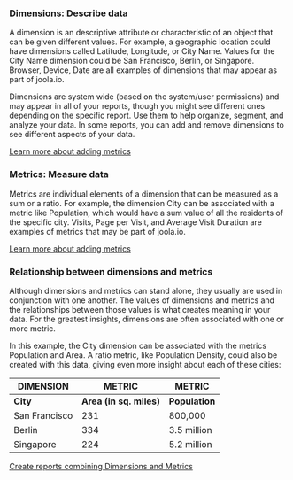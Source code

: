 ### Dimensions: Describe data
A dimension is an descriptive attribute or characteristic of an object that can be given different values. 
For example, a geographic location could have dimensions called Latitude, Longitude, or City Name. 
Values for the City Name dimension could be San Francisco, Berlin, or Singapore.
Browser, Device, Date are all examples of dimensions that may appear as part of joola.io.
 
Dimensions are system wide (based on the system/user permissions) and may appear in all of your reports, 
though you might see different ones depending on the specific report. 
Use them to help organize, segment, and analyze your data. In some reports, you can add and remove dimensions to see different aspects of your data.

[Learn more about adding metrics](Setting-up-collections)

### Metrics: Measure data
Metrics are individual elements of a dimension that can be measured as a sum or a ratio. 
For example, the dimension City can be associated with a metric like Population, which would have a sum value of all the residents of the specific city.
Visits, Page per Visit, and Average Visit Duration are examples of metrics that may be part of joola.io.

[Learn more about adding metrics](Setting-up-collections)

### Relationship between dimensions and metrics
Although dimensions and metrics can stand alone, they usually are used in conjunction with one another. 
The values of dimensions and metrics and the relationships between those values is what creates meaning in your data. 
For the greatest insights, dimensions are often associated with one or more metric.

In this example, the City dimension can be associated with the metrics Population and Area. 
A ratio metric, like Population Density, could also be created with this data, giving even more insight about each of these cities:

|DIMENSION|METRIC|METRIC|
|---------|------|------|
|**City**|**Area (in sq. miles)**|**Population**|
|San Francisco|231|800,000|
|Berlin|334|3.5 million|
|Singapore|224|5.2 million|

[Create reports combining Dimensions and Metrics](Setting-up-reports)
